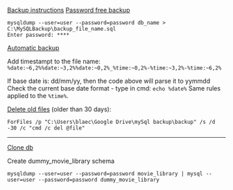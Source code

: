 [Backup instructions](https://www.sqlshack.com/how-to-backup-and-restore-mysql-databases-using-the-mysqldump-command/)
[Password free backup](https://stackoverflow.com/questions/19248567/mysql-5-6-how-to-create-a-backup-on-windows-using-mysqldump-without-a-password)

```
mysqldump --user=user --password=password db_name > C:\MySQLBackup\backup_file_name.sql
Enter password: ****
```

[Automatic backup](https://blog.devart.com/how-to-setup-daily-mysql-backup-on-windows.html)

Add timestampt to the file name:
`%date:~6,2%%date:~3,2%%date:~0,2%_%time:~0,2%-%time:~3,2%-%time:~6,2%`

If base date is: dd/mm/yy, then the code above will parse it to yymmdd
Check the current base date format - type in cmd: `echo %date%`
Same rules applied to the `%time%`.

[Delete old files](https://winaero.com/delete-files-older-x-days/) (older than 30 days):
```aidl
ForFiles /p "C:\Users\blaec\Google Drive\mySql backup\backup" /s /d -30 /c "cmd /c del @file"
```

---

[Clone db](https://stackoverflow.com/questions/675289/mysql-cloning-a-mysql-database-on-the-same-mysql-instance)

Create dummy_movie_library schema
```aidl
mysqldump --user=user --password=password movie_library | mysql --user=user --password=password dummy_movie_library
```